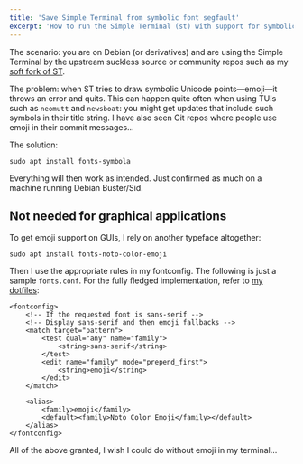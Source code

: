 ```yaml
---
title: 'Save Simple Terminal from symbolic font segfault'
excerpt: 'How to run the Simple Terminal (st) with support for symbolic fonts.'
---
```


The scenario: you are on Debian (or derivatives) and are using the
Simple Terminal by the upstream suckless source or community repos such
as my [soft fork of ST](https://gitlab.com/protesilaos/st).

The problem: when ST tries to draw symbolic Unicode points—emoji—it
throws an error and quits.  This can happen quite often when using TUIs
such as `neomutt` and `newsboat`: you might get updates that include
such symbols in their title string.  I have also seen Git repos where
people use emoji in their commit messages…

The solution: 

	sudo apt install fonts-symbola
	
Everything will then work as intended.  Just confirmed as much on
a machine running Debian Buster/Sid.

## Not needed for graphical applications

To get emoji support on GUIs, I rely on another typeface altogether:

	sudo apt install fonts-noto-color-emoji

Then I use the appropriate rules in my fontconfig.  The following is
just a sample `fonts.conf`.  For the fully fledged implementation, refer
to [my dotfiles](https://gitlab.com/protesilaos/dotfiles):

	<fontconfig>
		<!-- If the requested font is sans-serif -->
		<!-- Display sans-serif and then emoji fallbacks -->
		<match target="pattern">
			<test qual="any" name="family">
				<string>sans-serif</string>
			</test>
			<edit name="family" mode="prepend_first">
				<string>emoji</string>
			</edit>
		</match>
		
		<alias>
			<family>emoji</family>
			<default><family>Noto Color Emoji</family></default>
		</alias>
	</fontconfig>

All of the above granted, I wish I could do without emoji in my
terminal…
